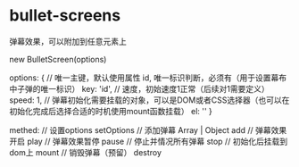 # bullet-screens
弹幕效果，可以附加到任意元素上


new BulletScreen(options)


options: {
    // 唯一主键，默认使用属性 id, 唯一标识判断，必须有（用于设置幕布中子弹的唯一标识）
    key: 'id',
    // 速度，初始速度1正常（后续对1需要定义）
    speed: 1,
    // 弹幕初始化需要挂载的对象，可以是DOM或者CSS选择器（也可以在初始化完成后选择合适的时机使用mount函数挂载）
    el: ''
}


methed:
    // 设置options
    setOptions
    // 添加弹幕 Array | Object
    add
    // 弹幕效果开启
    play
    // 弹幕效果暂停
    pause
    // 停止并情况所有弹幕
    stop
    // 初始化后挂载到dom上
    mount
    // 销毁弹幕（预留）
    destroy

